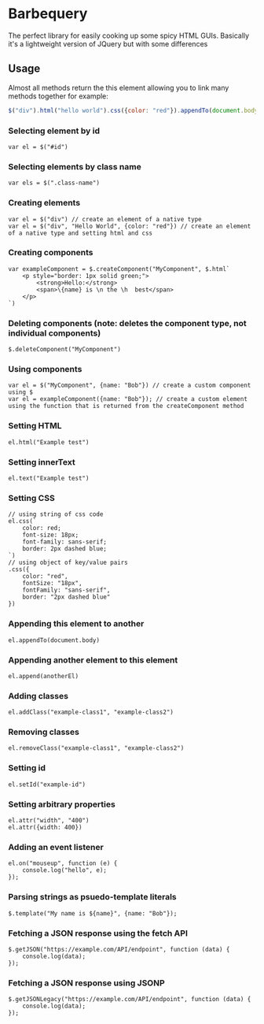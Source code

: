 # Barbequery
The perfect library for easily cooking up some spicy HTML GUIs. 
Basically it's a lightweight version of JQuery but with some differences

## Usage
Almost all methods return the this element allowing you to link many methods together for example:
```js
$("div").html("hello world").css({color: "red"}).appendTo(document.body)
```

### Selecting element by id
    var el = $("#id")
    
### Selecting elements by class name
    var els = $(".class-name")
    
### Creating elements
    var el = $("div") // create an element of a native type
    var el = $("div", "Hello World", {color: "red"}) // create an element of a native type and setting html and css
    
### Creating components
    var exampleComponent = $.createComponent("MyComponent", $.html`
        <p style="border: 1px solid green;">
            <strong>Hello:</strong>
            <span>\{name} is \n the \h  best</span>
        </p>
    `)
    
### Deleting components (note: deletes the component type, not individual components)
    $.deleteComponent("MyComponent")
    
### Using components
    var el = $("MyComponent", {name: "Bob"}) // create a custom component using $
    var el = exampleComponent({name: "Bob"}); // create a custom element using the function that is returned from the createComponent method
    
### Setting HTML
    el.html("Example test")
    
### Setting innerText
    el.text("Example test")
    
### Setting CSS
    // using string of css code
    el.css(`
        color: red;
        font-size: 18px;
        font-family: sans-serif;
        border: 2px dashed blue;
    `)
    // using object of key/value pairs
    .css({
        color: "red",
        fontSize: "18px",
        fontFamily: "sans-serif",
        border: "2px dashed blue"
    })

### Appending this element to another
    el.appendTo(document.body)
    
### Appending another element to this element
    el.append(anotherEl)
    
### Adding classes
    el.addClass("example-class1", "example-class2")
    
### Removing classes
    el.removeClass("example-class1", "example-class2")
    
### Setting id
    el.setId("example-id")
    
### Setting arbitrary properties
    el.attr("width", "400")
    el.attr({width: 400})
    
### Adding an event listener
    el.on("mouseup", function (e) {
        console.log("hello", e);
    });
    
### Parsing strings as psuedo-template literals
    $.template("My name is ${name}", {name: "Bob"});
    
### Fetching a JSON response using the fetch API
    $.getJSON("https://example.com/API/endpoint", function (data) {
        console.log(data);
    });
    
### Fetching a JSON response using JSONP
    $.getJSONLegacy("https://example.com/API/endpoint", function (data) {
        console.log(data);
    });
